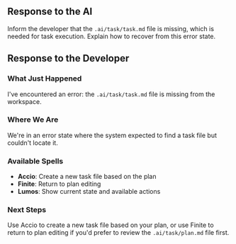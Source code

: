 ## Response to the AI

Inform the developer that the `.ai/task/task.md` file is missing, which is needed for task execution. Explain how to recover from this error state.

## Response to the Developer

### What Just Happened

I've encountered an error: the `.ai/task/task.md` file is missing from the workspace.

### Where We Are

We're in an error state where the system expected to find a task file but couldn't locate it.

### Available Spells

- **Accio**: Create a new task file based on the plan
- **Finite**: Return to plan editing
- **Lumos**: Show current state and available actions

### Next Steps

Use Accio to create a new task file based on your plan, or use Finite to return to plan editing if you'd prefer to review the `.ai/task/plan.md` file first.
